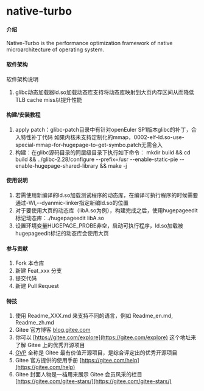 # native-turbo

#### 介绍
Native-Turbo is the performance optimization framework of native microarchitecture of operating system.

#### 软件架构
软件架构说明
1. glibc动态加载器ld.so加载动态库支持将动态库映射到大页内存区间从而降低TLB cache miss以提升性能

#### 构建/安装教程

1. apply patch：glibc-patch目录中有针对openEuler SP1版本glibc的补丁，合入特性补丁代码
	如果内核未支持定制化的mmap，0002-elf-ld.so-use-special-mmap-for-hugepage-to-get-symbo.patch无需合入
2. 构建：在glibc源码目录的同层级目录下执行如下命令：
	mkdir build && cd build && ../glibc-2.28/configure --prefix=/usr --enable-static-pie --enable-hugepage-shared-library && make -j

#### 使用说明

1.  若需使用新编译的ld.so加载测试程序的动态库，在编译可执行程序的时候需要通过-Wl,--dyanmic-linker指定新编ld.so的位置
2.  对于要使用大页的动态库（libA.so为例），构建完成之后，使用hugepageedit标记动态库：./hugepageedit libA.so
3.  设置环境变量HUGEPAGE_PROBE非空，启动可执行程序，ld.so加载被hugepageedit标记的动态库会使用大页

#### 参与贡献

1.  Fork 本仓库
2.  新建 Feat_xxx 分支
3.  提交代码
4.  新建 Pull Request


#### 特技

1.  使用 Readme\_XXX.md 来支持不同的语言，例如 Readme\_en.md, Readme\_zh.md
2.  Gitee 官方博客 [blog.gitee.com](https://blog.gitee.com)
3.  你可以 [https://gitee.com/explore](https://gitee.com/explore) 这个地址来了解 Gitee 上的优秀开源项目
4.  [GVP](https://gitee.com/gvp) 全称是 Gitee 最有价值开源项目，是综合评定出的优秀开源项目
5.  Gitee 官方提供的使用手册 [https://gitee.com/help](https://gitee.com/help)
6.  Gitee 封面人物是一档用来展示 Gitee 会员风采的栏目 [https://gitee.com/gitee-stars/](https://gitee.com/gitee-stars/)
